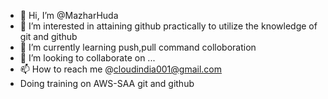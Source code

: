 - 👋 Hi, I’m @MazharHuda
- 👀 I’m interested in attaining github practically to utilize the knowledge of git and github
- 🌱 I’m currently learning push,pull command colloboration
- 💞️ I’m looking to collaborate on ...
- 📫 How to reach me @cloudindia001@gmail.com
- Doing training on AWS-SAA
git and github

<!---
MazharHuda/MazharHuda is a ✨ special ✨ repository because its `README.md` (this file) appears on your GitHub profile.
You can click the Preview link to take a look at your changes.
--->
